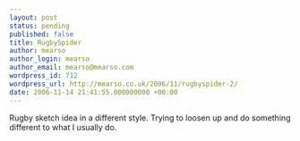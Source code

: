 ```yaml
---
layout: post
status: pending
published: false
title: RugbySpider
author: mearso
author_login: mearso
author_email: mearso@mearso.com
wordpress_id: 712
wordpress_url: http://mearso.co.uk/2006/11/rugbyspider-2/
date: 2006-11-14 21:41:55.000000000 +00:00
---
```

Rugby sketch idea in a different style. Trying to loosen up and do something different to what I usually do.
